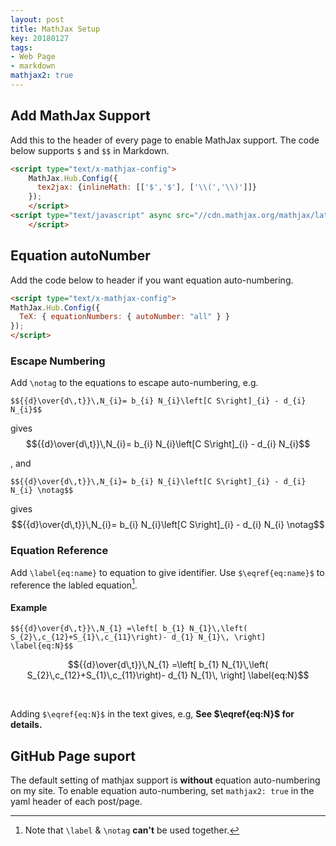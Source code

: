 ```yaml
---
layout: post
title: MathJax Setup
key: 20180127
tags:
- Web Page
- markdown
mathjax2: true
---
```


## Add MathJax Support 

Add this to the header of every page to enable MathJax support. The code below supports `$` and `$$` in Markdown.

```html
<script type="text/x-mathjax-config">
    MathJax.Hub.Config({
      tex2jax: {inlineMath: [['$','$'], ['\\(','\\)']]}
    });
    </script>
<script type="text/javascript" async src="//cdn.mathjax.org/mathjax/latest/MathJax.js?config=TeX-MML-AM_CHTML">
    </script>
```

## Equation autoNumber
Add the code below to header if you want equation auto-numbering.
```html
<script type="text/x-mathjax-config">
MathJax.Hub.Config({
  TeX: { equationNumbers: { autoNumber: "all" } }
});
</script>
```

### Escape Numbering

Add `\notag` to the equations to escape auto-numbering, e.g.
```
$${{d}\over{d\,t}}\,N_{i}= b_{i} N_{i}\left[C S\right]_{i} - d_{i} N_{i}$$
```
gives
$${{d}\over{d\,t}}\,N_{i}= b_{i} N_{i}\left[C S\right]_{i} - d_{i} N_{i}$$

, and 
```
$${{d}\over{d\,t}}\,N_{i}= b_{i} N_{i}\left[C S\right]_{i} - d_{i} N_{i} \notag$$
```
gives
$${{d}\over{d\,t}}\,N_{i}= b_{i} N_{i}\left[C S\right]_{i} - d_{i} N_{i} \notag$$

### Equation Reference

Add `\label{eq:name}` to equation to give identifier. Use `$\eqref{eq:name}$` to reference the labled equation[^1].

#### Example
```
$${{d}\over{d\,t}}\,N_{1} =\left[ b_{1} N_{1}\,\left( S_{2}\,c_{12}+S_{1}\,c_{11}\right)- d_{1} N_{1}\, \right] \label{eq:N}$$
```

$${{d}\over{d\,t}}\,N_{1} =\left[ b_{1} N_{1}\,\left( S_{2}\,c_{12}+S_{1}\,c_{11}\right)- d_{1} N_{1}\, \right] \label{eq:N}$$

<br>

Adding `$\eqref{eq:N}$` in the text gives, e.g, **See $\eqref{eq:N}$ for details.**


## GitHub Page suport

The default setting of mathjax support is **without** equation auto-numbering on my site. To enable equation auto-numbering, set `mathjax2: true` in the yaml header of each post/page.

[^1]: Note that `\label` & `\notag` **can't** be used together.